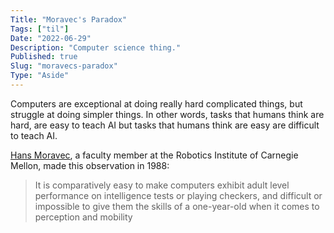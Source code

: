 ```yaml
---
Title: "Moravec's Paradox"
Tags: ["til"]
Date: "2022-06-29"
Description: "Computer science thing."
Published: true
Slug: "moravecs-paradox"
Type: "Aside"
---
```

Computers are exceptional at doing really hard complicated things, but struggle at doing simpler things. In other words, tasks that humans think are hard, are easy to teach AI but tasks that humans think are easy are difficult to teach AI.

[Hans Moravec](https://en.wikipedia.org/wiki/Hans_Moravec), a faculty member at the Robotics Institute of Carnegie Mellon, made this observation in 1988:

> It is comparatively easy to make computers exhibit adult level performance on intelligence tests or playing checkers, and difficult or impossible to give them the skills of a one-year-old when it comes to perception and mobility